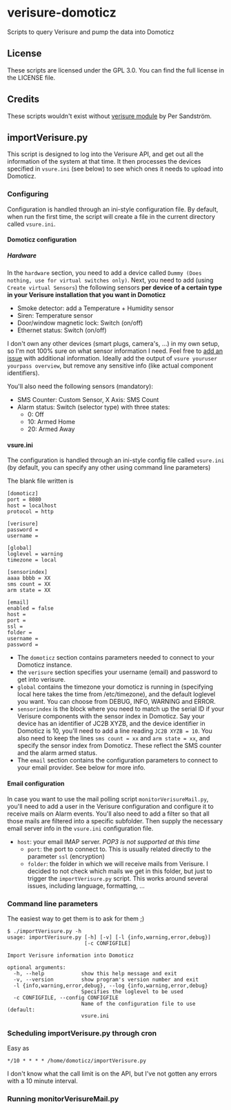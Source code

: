 # verisure-domoticz
Scripts to query Verisure and pump the data into Domoticz

## License
These scripts are licensed under the GPL 3.0. You can find the full license in the LICENSE file.

## Credits
These scripts wouldn't exist without [verisure module](https://github.com/persandstrom/python-verisure) by Per Sandström.

## importVerisure.py
This script is designed to log into the Verisure API, and get out all the information of the system at that time.
It then processes the devices specified in `vsure.ini` (see below) to see which ones it needs to upload into Domoticz.

### Configuring
Configuration is handled through an ini-style configuration file. By default, when run the first time, the script will create a file in the current directory called `vsure.ini`.

#### Domoticz configuration
##### Hardware
In the `hardware` section, you need to add a device called `Dummy (Does nothing, use for virtual switches only)`.
Next, you need to add (using `Create virtual Sensors`) the following sensors **per device of a certain type in your Verisure installation that you want in Domoticz**
  * Smoke detector: add a Temperature + Humidity sensor
  * Siren: Temperature sensor
  * Door/window magnetic lock: Switch (on/off)
  * Ethernet status: Switch (on/off)

I don't own any other devices (smart plugs, camera's, ...) in my own setup, so I'm not 100% sure on what sensor information I need. Feel free to [add an issue](https://github.com/jdeluyck/verisure-domoticz/issues/new) with additional information. Ideally add the output of `vsure youruser yourpass overview`, but remove any sensitive info (like actual component identifiers).

You'll also need the following sensors (mandatory):
  * SMS Counter: Custom Sensor, X Axis: SMS Count
  * Alarm status: Switch (selector type) with three states: 
    * 0: Off
    * 10: Armed Home
    * 20: Armed Away

#### vsure.ini
The configuration is handled through an ini-style config file called `vsure.ini` (by default, you can specify any other using command line parameters)

The blank file written is
```
[domoticz]
port = 8080
host = localhost
protocol = http

[verisure]
password = 
username = 

[global]
loglevel = warning
timezone = local

[sensorindex]
aaaa bbbb = XX
sms count = XX
arm state = XX

[email]
enabled = false
host =
port = 
ssl = 
folder = 
username = 
password = 
```

  * The `domoticz` section contains parameters needed to connect to your Domoticz instance.
  * the `verisure` section specifies your username (email) and password to get into verisure.
  * `global` contains the timezone your domoticz is running in (specifying local here takes the time from /etc/timezone), and the default loglevel you want. You can choose from DEBUG, INFO, WARNING and ERROR.
  * `sensorindex` is the block where you need to match up the serial ID if your Verisure components with the sensor index in Domoticz. Say your device has an identifier of JC2B XYZB, and the device identifier in Domoticz is 10, you'll need to add a line reading `JC2B XYZB = 10`.
    You also need to keep the lines `sms count = xx` and `arm state = xx`, and specify the sensor index from Domoticz. These reflect the SMS counter and the alarm armed status.
  * The `email` section contains the configuration parameters to connect to your email provider. See below for more info.

#### Email configuration
In case you want to use the mail polling script `monitorVerisureMail.py`, you'll need to add a user in the Verisure configuration and configure it to receive mails on Alarm events. You'll also need to add a filter so that all those mails are filtered into a specific subfolder.
Then supply the necessary email server info in the `vsure.ini` configuration file.
  * `host`: your email IMAP server. _POP3 is not supported at this time_
	* `port`: the port to connect to. This is usually related directly to the parameter `ssl` (encryption)
	* `folder`: the folder in which we will receive mails from Verisure. I decided to not check which mails we get in this folder, but just to trigger the `importVerisure.py` script. This works around several issues, including language, formatting, ...

### Command line parameters
The easiest way to get them is to ask for them ;)
```
$ ./importVerisure.py -h
usage: importVerisure.py [-h] [-v] [-l {info,warning,error,debug}]
                         [-c CONFIGFILE]

Import Verisure information into Domoticz

optional arguments:
  -h, --help            show this help message and exit
  -v, --version         show program's version number and exit
  -l {info,warning,error,debug}, --log {info,warning,error,debug}
                        Specifies the loglevel to be used
  -c CONFIGFILE, --config CONFIGFILE
                        Name of the configuration file to use (default:
                        vsure.ini
```

### Scheduling importVerisure.py through cron
Easy as
```
*/10 * * * * /home/domoticz/importVerisure.py
```

I don't know what the call limit is on the API, but I've not gotten any errors with a 10 minute interval.

### Running monitorVerisureMail.py